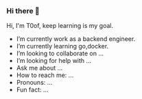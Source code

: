 ### Hi there 👋

Hi, I'm T0of, keep learning is my goal.

- I’m currently work as a backend engineer.
- I’m currently learning go,docker.
- I’m looking to collaborate on ...
- I’m looking for help with ...
- Ask me about ...
- How to reach me: ...
- Pronouns: ...
- Fun fact: ...
